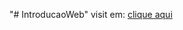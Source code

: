 "# IntroducaoWeb" 
visit em: <a href="https://daphkaelony.github.io/IntroducaoWeb/">clique aqui</a>
